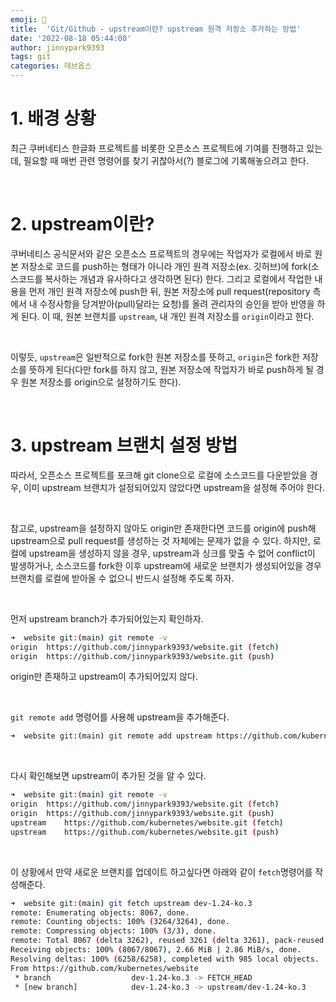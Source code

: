 ```yaml
---
emoji: 🔧
title:  'Git/Github - upstream이란? upstream 원격 저장소 추가하는 방법'
date: '2022-08-18 05:44:00'
author: jinnypark9393
tags: git
categories: 데브옵스
---
```


# 1. 배경 상황

최근 쿠버네티스 한글화 프로젝트를 비롯한 오픈소스 프로젝트에 기여를 진행하고 있는데, 필요할 때 매번 관련 명령어를 찾기 귀찮아서(?) 블로그에 기록해놓으려고 한다. 

<br/>

# 2. upstream이란?

쿠버네티스 공식문서와 같은 오픈소스 프로젝트의 경우에는 작업자가 로컬에서 바로 원본 저장소로 코드를 push하는 형태가 아니라 개인 원격 저장소(ex. 깃허브)에 fork(소스코드를 복사하는 개념과 유사하다고 생각하면 된다) 한다. 그리고 로컬에서 작업한 내용을 먼저 개인 원격 저장소에 push한 뒤, 원본 저장소에 pull request(repository 측에서 내 수정사항을 당겨받아(pull)달라는 요청)를 올려 관리자의 승인을 받아 반영을 하게 된다. 이 때, 원본 브랜치를 `upstream`, 내 개인 원격 저장소를 `origin`이라고 한다.

<br/>

이렇듯, `upstream`은 일반적으로 fork한 원본 저장소를 뜻하고, `origin`은 fork한 저장소를 뜻하게 된다(다만 fork를 하지 않고, 원본 저장소에 작업자가 바로 push하게 될 경우 원본 저장소를 origin으로 설정하기도 한다). 

<br/>

# 3. upstream 브랜치 설정 방법

따라서, 오픈소스 프로젝트를 포크해 git clone으로 로컬에 소스코드를 다운받았을 경우, 이미 upstream 브랜치가 설정되어있지 않았다면 upstream을 설정해 주어야 한다. 

<br/>

참고로, upstream을 설정하지 않아도 origin만 존재한다면 코드를 origin에 push해 upstream으로 pull request를 생성하는 것 자체에는 문제가 없을 수 있다. 하지만, 로컬에 upstream을 생성하지 않을 경우, upstream과 싱크를 맞출 수 없어 conflict이 발생하거나, 소스코드를 fork한 이후 upstream에 새로운 브랜치가 생성되어있을 경우 브랜치를 로컬에 받아올 수 없으니 반드시 설정해 주도록 하자.

<br/>

먼저 upstream branch가 추가되어있는지 확인하자.

```bash
➜  website git:(main) git remote -v
origin	https://github.com/jinnypark9393/website.git (fetch)
origin	https://github.com/jinnypark9393/website.git (push)
```

origin만 존재하고 upstream이 추가되어있지 않다.

<br/>

`git remote add` 명령어를 사용해 upstream을 추가해준다.

```bash
➜  website git:(main) git remote add upstream https://github.com/kubernetes/website.git
```

<br/>

다시 확인해보면 upstream이 추가된 것을 알 수 있다.

```bash
➜  website git:(main) git remote -v
origin	https://github.com/jinnypark9393/website.git (fetch)
origin	https://github.com/jinnypark9393/website.git (push)
upstream	https://github.com/kubernetes/website.git (fetch)
upstream	https://github.com/kubernetes/website.git (push)
```

<br/>

이 상황에서 만약 새로운 브랜치를 업데이트 하고싶다면 아래와 같이 `fetch`명령어를 작성해준다.

```bash
➜  website git:(main) git fetch upstream dev-1.24-ko.3
remote: Enumerating objects: 8067, done.
remote: Counting objects: 100% (3264/3264), done.
remote: Compressing objects: 100% (3/3), done.
remote: Total 8067 (delta 3262), reused 3261 (delta 3261), pack-reused 4803
Receiving objects: 100% (8067/8067), 2.66 MiB | 2.86 MiB/s, done.
Resolving deltas: 100% (6258/6258), completed with 985 local objects.
From https://github.com/kubernetes/website
 * branch                  dev-1.24-ko.3 -> FETCH_HEAD
 * [new branch]            dev-1.24-ko.3 -> upstream/dev-1.24-ko.3
```

<br/>